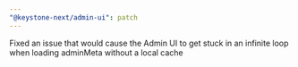 ```yaml
---
"@keystone-next/admin-ui": patch
---
```


Fixed an issue that would cause the Admin UI to get stuck in an infinite loop when loading adminMeta without a local cache
